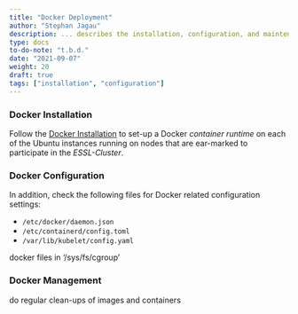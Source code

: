 ```yaml
---
title: "Docker Deployment"
author: "Stephan Jagau"
description: ... describes the installation, configuration, and maintenance of a Docker runtime.
type: docs
to-do-note: "t.b.d."
date: "2021-09-07"
weight: 20
draft: true
tags: ["installation", "configuration"]
---
```

### Docker Installation
Follow the [Docker Installation](https://docs.docker.com/engine/install/ubuntu/) to set-up a Docker _container runtime_ on each of the Ubuntu instances running on nodes that are ear-marked to participate in the _ESSL-Cluster_.

### Docker Configuration
In addition, check the following files for Docker related configuration settings:
* `/etc/docker/daemon.json`
* `/etc/containerd/config.toml`
* `/var/lib/kubelet/config.yaml`

docker files in ‘/sys/fs/cgroup’

### Docker Management
do regular clean-ups of images and containers
